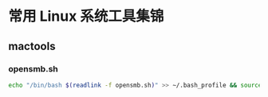 # 常用 Linux 系统工具集锦
## mactools

### opensmb.sh
```bash
echo "/bin/bash $(readlink -f opensmb.sh)" >> ~/.bash_profile && source ~/.bash_profile
```
